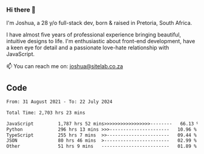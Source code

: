 ### Hi there 👋

I'm Joshua, a 28 y/o full-stack dev, born & raised in Pretoria, South Africa. 

I have almost five years of professional experience bringing beautiful, intuitive designs to life. I'm enthusiastic about front-end development, have a keen eye for detail and a passionate love-hate relationship with JavaScript.

📫 You can reach me on: joshua@sitelab.co.za

## **Code**

<!--START_SECTION:waka-->

```txt
From: 31 August 2021 - To: 22 July 2024

Total Time: 2,703 hrs 23 mins

JavaScript         1,787 hrs 52 mins>>>>>>>>>>>>>>>>>--------   66.13 %
Python             296 hrs 13 mins >>>----------------------   10.96 %
TypeScript         255 hrs 7 mins  >>-----------------------   09.44 %
JSON               80 hrs 46 mins  >------------------------   02.99 %
Other              51 hrs 9 mins   -------------------------   01.89 %
```

<!--END_SECTION:waka-->
